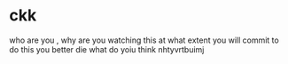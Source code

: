 # ckk
who are you , why are you watching this at what extent you will commit to do this you better die
what do yoiu think
nhtyvrtbuimj
